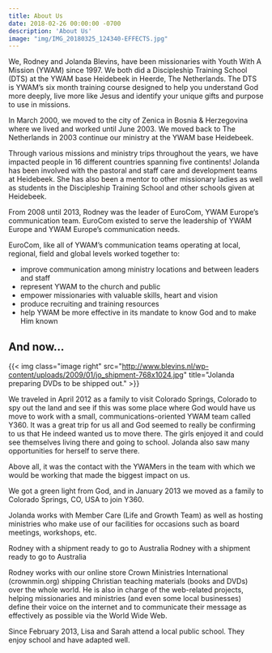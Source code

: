 ```yaml
---
title: About Us
date: 2018-02-26 00:00:00 -0700
description: 'About Us'
image: "img/IMG_20180325_124340-EFFECTS.jpg"
---
```

We, Rodney and Jolanda Blevins, have been missionaries with Youth With A Mission (YWAM) since 1997. We both did a Discipleship Training School (DTS) at the YWAM base Heidebeek in Heerde, The Netherlands. The DTS is YWAM’s six month training course designed to help you understand God more deeply, live more like Jesus and identify your unique gifts and purpose to use in missions.

In March 2000, we moved to the city of Zenica in Bosnia & Herzegovina where we lived and worked until June 2003. We moved back to The Netherlands in 2003 continue our ministry at the YWAM base Heidebeek.

Through various missions and ministry trips throughout the years, we have impacted people in 16 different countries spanning five continents!
Jolanda has been involved with the pastoral and staff care and development teams at Heidebeek. She has also been a mentor to other missionary ladies as well as students in the Discipleship Training School and other schools given at Heidebeek.

From 2008 until 2013, Rodney was the leader of EuroCom, YWAM Europe’s communication team. EuroCom existed to serve the leadership of YWAM Europe and YWAM Europe’s communication needs.

EuroCom, like all of YWAM’s communication teams operating at local, regional, field and global levels worked together to:

* improve communication among ministry locations and between leaders and staff
* represent YWAM to the church and public
* empower missionaries with valuable skills, heart and vision
* produce recruiting and training resources
* help YWAM be more effective in its mandate to know God and to make Him known

And now…
--------

{{< img class="image right" src="http://www.blevins.nl/wp-content/uploads/2009/01/jo_shipment-768x1024.jpg" title="Jolanda preparing DVDs to be shipped out." >}}

We traveled in April 2012 as a family to visit Colorado Springs, Colorado to spy out the land and see if this was some place where God would have us move to work with a small, communications-oriented YWAM team called Y360. It was a great trip for us all and God seemed to really be confirming to us that He indeed wanted us to move there. The girls enjoyed it and could see themselves living there and going to school. Jolanda also saw many opportunities for herself to serve there.

Above all, it was the contact with the YWAMers in the team with which we would be working that made the biggest impact on us.

We got a green light from God, and in January 2013 we moved as a family to Colorado Springs, CO, USA to join Y360.

Jolanda works with Member Care (Life and Growth Team) as well as hosting ministries who make use of our facilities for occasions such as board meetings, workshops, etc.

Rodney with a shipment ready to go to Australia
Rodney with a shipment ready to go to Australia

Rodney works with our online store Crown Ministries International (crownmin.org) shipping Christian teaching materials (books and DVDs) over the whole world. He is also in charge of the web-related projects, helping missionaries and ministries (and even some local businesses) define their voice on the internet and to communicate their message as effectively as possible via the World Wide Web.

Since February 2013, Lisa and Sarah attend a local public school. They enjoy school and have adapted well.